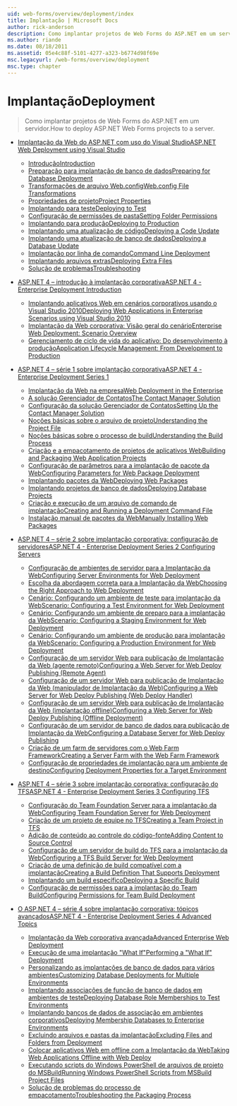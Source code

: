 ```yaml
---
uid: web-forms/overview/deployment/index
title: Implantação | Microsoft Docs
author: rick-anderson
description: Como implantar projetos de Web Forms do ASP.NET em um servidor.
ms.author: riande
ms.date: 08/18/2011
ms.assetid: 05e4c88f-5101-4277-a323-b6774d98f69e
msc.legacyurl: /web-forms/overview/deployment
msc.type: chapter
---
```

<a name="deployment"></a><span data-ttu-id="0b013-103">Implantação</span><span class="sxs-lookup"><span data-stu-id="0b013-103">Deployment</span></span>
====================
> <span data-ttu-id="0b013-104">Como implantar projetos de Web Forms do ASP.NET em um servidor.</span><span class="sxs-lookup"><span data-stu-id="0b013-104">How to deploy ASP.NET Web Forms projects to a server.</span></span>


- [<span data-ttu-id="0b013-105">Implantação da Web do ASP.NET com uso do Visual Studio</span><span class="sxs-lookup"><span data-stu-id="0b013-105">ASP.NET Web Deployment using Visual Studio</span></span>](visual-studio-web-deployment/index.md)

    - [<span data-ttu-id="0b013-106">Introdução</span><span class="sxs-lookup"><span data-stu-id="0b013-106">Introduction</span></span>](visual-studio-web-deployment/introduction.md)
    - [<span data-ttu-id="0b013-107">Preparação para implantação de banco de dados</span><span class="sxs-lookup"><span data-stu-id="0b013-107">Preparing for Database Deployment</span></span>](visual-studio-web-deployment/preparing-databases.md)
    - [<span data-ttu-id="0b013-108">Transformações de arquivo Web.config</span><span class="sxs-lookup"><span data-stu-id="0b013-108">Web.config File Transformations</span></span>](visual-studio-web-deployment/web-config-transformations.md)
    - [<span data-ttu-id="0b013-109">Propriedades de projeto</span><span class="sxs-lookup"><span data-stu-id="0b013-109">Project Properties</span></span>](visual-studio-web-deployment/project-properties.md)
    - [<span data-ttu-id="0b013-110">Implantando para teste</span><span class="sxs-lookup"><span data-stu-id="0b013-110">Deploying to Test</span></span>](visual-studio-web-deployment/deploying-to-iis.md)
    - [<span data-ttu-id="0b013-111">Configuração de permissões de pasta</span><span class="sxs-lookup"><span data-stu-id="0b013-111">Setting Folder Permissions</span></span>](visual-studio-web-deployment/setting-folder-permissions.md)
    - [<span data-ttu-id="0b013-112">Implantando para produção</span><span class="sxs-lookup"><span data-stu-id="0b013-112">Deploying to Production</span></span>](visual-studio-web-deployment/deploying-to-production.md)
    - [<span data-ttu-id="0b013-113">Implantando uma atualização de código</span><span class="sxs-lookup"><span data-stu-id="0b013-113">Deploying a Code Update</span></span>](visual-studio-web-deployment/deploying-a-code-update.md)
    - [<span data-ttu-id="0b013-114">Implantando uma atualização de banco de dados</span><span class="sxs-lookup"><span data-stu-id="0b013-114">Deploying a Database Update</span></span>](visual-studio-web-deployment/deploying-a-database-update.md)
    - [<span data-ttu-id="0b013-115">Implantação por linha de comando</span><span class="sxs-lookup"><span data-stu-id="0b013-115">Command Line Deployment</span></span>](visual-studio-web-deployment/command-line-deployment.md)
    - [<span data-ttu-id="0b013-116">Implantando arquivos extras</span><span class="sxs-lookup"><span data-stu-id="0b013-116">Deploying Extra Files</span></span>](visual-studio-web-deployment/deploying-extra-files.md)
    - [<span data-ttu-id="0b013-117">Solução de problemas</span><span class="sxs-lookup"><span data-stu-id="0b013-117">Troubleshooting</span></span>](visual-studio-web-deployment/troubleshooting.md)
- [<span data-ttu-id="0b013-118">ASP.NET 4 – introdução à implantação corporativa</span><span class="sxs-lookup"><span data-stu-id="0b013-118">ASP.NET 4 - Enterprise Deployment Introduction</span></span>](deploying-web-applications-in-enterprise-scenarios/index.md)

    - [<span data-ttu-id="0b013-119">Implantando aplicativos Web em cenários corporativos usando o Visual Studio 2010</span><span class="sxs-lookup"><span data-stu-id="0b013-119">Deploying Web Applications in Enterprise Scenarios using Visual Studio 2010</span></span>](deploying-web-applications-in-enterprise-scenarios/deploying-web-applications-in-enterprise-scenarios.md)
    - [<span data-ttu-id="0b013-120">Implantação da Web corporativa: Visão geral do cenário</span><span class="sxs-lookup"><span data-stu-id="0b013-120">Enterprise Web Deployment: Scenario Overview</span></span>](deploying-web-applications-in-enterprise-scenarios/enterprise-web-deployment-scenario-overview.md)
    - [<span data-ttu-id="0b013-121">Gerenciamento de ciclo de vida do aplicativo: Do desenvolvimento à produção</span><span class="sxs-lookup"><span data-stu-id="0b013-121">Application Lifecycle Management: From Development to Production</span></span>](deploying-web-applications-in-enterprise-scenarios/application-lifecycle-management-from-development-to-production.md)
- [<span data-ttu-id="0b013-122">ASP.NET 4 – série 1 sobre implantação corporativa</span><span class="sxs-lookup"><span data-stu-id="0b013-122">ASP.NET 4 - Enterprise Deployment Series 1</span></span>](web-deployment-in-the-enterprise/index.md)

    - [<span data-ttu-id="0b013-123">Implantação da Web na empresa</span><span class="sxs-lookup"><span data-stu-id="0b013-123">Web Deployment in the Enterprise</span></span>](web-deployment-in-the-enterprise/web-deployment-in-the-enterprise.md)
    - [<span data-ttu-id="0b013-124">A solução Gerenciador de Contatos</span><span class="sxs-lookup"><span data-stu-id="0b013-124">The Contact Manager Solution</span></span>](web-deployment-in-the-enterprise/the-contact-manager-solution.md)
    - [<span data-ttu-id="0b013-125">Configuração da solução Gerenciador de Contatos</span><span class="sxs-lookup"><span data-stu-id="0b013-125">Setting Up the Contact Manager Solution</span></span>](web-deployment-in-the-enterprise/setting-up-the-contact-manager-solution.md)
    - [<span data-ttu-id="0b013-126">Noções básicas sobre o arquivo de projeto</span><span class="sxs-lookup"><span data-stu-id="0b013-126">Understanding the Project File</span></span>](web-deployment-in-the-enterprise/understanding-the-project-file.md)
    - [<span data-ttu-id="0b013-127">Noções básicas sobre o processo de build</span><span class="sxs-lookup"><span data-stu-id="0b013-127">Understanding the Build Process</span></span>](web-deployment-in-the-enterprise/understanding-the-build-process.md)
    - [<span data-ttu-id="0b013-128">Criação e a empacotamento de projetos de aplicativos Web</span><span class="sxs-lookup"><span data-stu-id="0b013-128">Building and Packaging Web Application Projects</span></span>](web-deployment-in-the-enterprise/building-and-packaging-web-application-projects.md)
    - [<span data-ttu-id="0b013-129">Configuração de parâmetros para a implantação de pacote da Web</span><span class="sxs-lookup"><span data-stu-id="0b013-129">Configuring Parameters for Web Package Deployment</span></span>](web-deployment-in-the-enterprise/configuring-parameters-for-web-package-deployment.md)
    - [<span data-ttu-id="0b013-130">Implantando pacotes da Web</span><span class="sxs-lookup"><span data-stu-id="0b013-130">Deploying Web Packages</span></span>](web-deployment-in-the-enterprise/deploying-web-packages.md)
    - [<span data-ttu-id="0b013-131">Implantando projetos de banco de dados</span><span class="sxs-lookup"><span data-stu-id="0b013-131">Deploying Database Projects</span></span>](web-deployment-in-the-enterprise/deploying-database-projects.md)
    - [<span data-ttu-id="0b013-132">Criação e execução de um arquivo de comando de implantação</span><span class="sxs-lookup"><span data-stu-id="0b013-132">Creating and Running a Deployment Command File</span></span>](web-deployment-in-the-enterprise/creating-and-running-a-deployment-command-file.md)
    - [<span data-ttu-id="0b013-133">Instalação manual de pacotes da Web</span><span class="sxs-lookup"><span data-stu-id="0b013-133">Manually Installing Web Packages</span></span>](web-deployment-in-the-enterprise/manually-installing-web-packages.md)
- [<span data-ttu-id="0b013-134">ASP.NET 4 – série 2 sobre implantação corporativa: configuração de servidores</span><span class="sxs-lookup"><span data-stu-id="0b013-134">ASP.NET 4 - Enterprise Deployment Series 2 Configuring Servers</span></span>](configuring-server-environments-for-web-deployment/index.md)

    - [<span data-ttu-id="0b013-135">Configuração de ambientes de servidor para a Implantação da Web</span><span class="sxs-lookup"><span data-stu-id="0b013-135">Configuring Server Environments for Web Deployment</span></span>](configuring-server-environments-for-web-deployment/configuring-server-environments-for-web-deployment.md)
    - [<span data-ttu-id="0b013-136">Escolha da abordagem correta para a Implantação da Web</span><span class="sxs-lookup"><span data-stu-id="0b013-136">Choosing the Right Approach to Web Deployment</span></span>](configuring-server-environments-for-web-deployment/choosing-the-right-approach-to-web-deployment.md)
    - [<span data-ttu-id="0b013-137">Cenário: Configurando um ambiente de teste para implantação da Web</span><span class="sxs-lookup"><span data-stu-id="0b013-137">Scenario: Configuring a Test Environment for Web Deployment</span></span>](configuring-server-environments-for-web-deployment/scenario-configuring-a-test-environment-for-web-deployment.md)
    - [<span data-ttu-id="0b013-138">Cenário: Configurando um ambiente de preparo para a implantação da Web</span><span class="sxs-lookup"><span data-stu-id="0b013-138">Scenario: Configuring a Staging Environment for Web Deployment</span></span>](configuring-server-environments-for-web-deployment/scenario-configuring-a-staging-environment-for-web-deployment.md)
    - [<span data-ttu-id="0b013-139">Cenário: Configurando um ambiente de produção para implantação da Web</span><span class="sxs-lookup"><span data-stu-id="0b013-139">Scenario: Configuring a Production Environment for Web Deployment</span></span>](configuring-server-environments-for-web-deployment/scenario-configuring-a-production-environment-for-web-deployment.md)
    - [<span data-ttu-id="0b013-140">Configuração de um servidor Web para publicação de Implantação da Web (agente remoto)</span><span class="sxs-lookup"><span data-stu-id="0b013-140">Configuring a Web Server for Web Deploy Publishing (Remote Agent)</span></span>](configuring-server-environments-for-web-deployment/configuring-a-web-server-for-web-deploy-publishing-remote-agent.md)
    - [<span data-ttu-id="0b013-141">Configuração de um servidor Web para publicação de Implantação da Web (manipulador de Implantação da Web)</span><span class="sxs-lookup"><span data-stu-id="0b013-141">Configuring a Web Server for Web Deploy Publishing (Web Deploy Handler)</span></span>](configuring-server-environments-for-web-deployment/configuring-a-web-server-for-web-deploy-publishing-web-deploy-handler.md)
    - [<span data-ttu-id="0b013-142">Configuração de um servidor Web para publicação de Implantação da Web (implantação offline)</span><span class="sxs-lookup"><span data-stu-id="0b013-142">Configuring a Web Server for Web Deploy Publishing (Offline Deployment)</span></span>](configuring-server-environments-for-web-deployment/configuring-a-web-server-for-web-deploy-publishing-offline-deployment.md)
    - [<span data-ttu-id="0b013-143">Configuração de um servidor de banco de dados para publicação de Implantação da Web</span><span class="sxs-lookup"><span data-stu-id="0b013-143">Configuring a Database Server for Web Deploy Publishing</span></span>](configuring-server-environments-for-web-deployment/configuring-a-database-server-for-web-deploy-publishing.md)
    - [<span data-ttu-id="0b013-144">Criação de um farm de servidores com o Web Farm Framework</span><span class="sxs-lookup"><span data-stu-id="0b013-144">Creating a Server Farm with the Web Farm Framework</span></span>](configuring-server-environments-for-web-deployment/creating-a-server-farm-with-the-web-farm-framework.md)
    - [<span data-ttu-id="0b013-145">Configuração de propriedades de implantação para um ambiente de destino</span><span class="sxs-lookup"><span data-stu-id="0b013-145">Configuring Deployment Properties for a Target Environment</span></span>](configuring-server-environments-for-web-deployment/configuring-deployment-properties-for-a-target-environment.md)
- [<span data-ttu-id="0b013-146">ASP.NET 4 – série 3 sobre implantação corporativa: configuração do TFS</span><span class="sxs-lookup"><span data-stu-id="0b013-146">ASP.NET 4 - Enterprise Deployment Series 3 Configuring TFS</span></span>](configuring-team-foundation-server-for-web-deployment/index.md)

    - [<span data-ttu-id="0b013-147">Configuração do Team Foundation Server para a implantação da Web</span><span class="sxs-lookup"><span data-stu-id="0b013-147">Configuring Team Foundation Server for Web Deployment</span></span>](configuring-team-foundation-server-for-web-deployment/configuring-team-foundation-server-for-web-deployment.md)
    - [<span data-ttu-id="0b013-148">Criação de um projeto de equipe no TFS</span><span class="sxs-lookup"><span data-stu-id="0b013-148">Creating a Team Project in TFS</span></span>](configuring-team-foundation-server-for-web-deployment/creating-a-team-project-in-tfs.md)
    - [<span data-ttu-id="0b013-149">Adição de conteúdo ao controle do código-fonte</span><span class="sxs-lookup"><span data-stu-id="0b013-149">Adding Content to Source Control</span></span>](configuring-team-foundation-server-for-web-deployment/adding-content-to-source-control.md)
    - [<span data-ttu-id="0b013-150">Configuração de um servidor de build do TFS para a implantação da Web</span><span class="sxs-lookup"><span data-stu-id="0b013-150">Configuring a TFS Build Server for Web Deployment</span></span>](configuring-team-foundation-server-for-web-deployment/configuring-a-tfs-build-server-for-web-deployment.md)
    - [<span data-ttu-id="0b013-151">Criação de uma definição de build compatível com a implantação</span><span class="sxs-lookup"><span data-stu-id="0b013-151">Creating a Build Definition That Supports Deployment</span></span>](configuring-team-foundation-server-for-web-deployment/creating-a-build-definition-that-supports-deployment.md)
    - [<span data-ttu-id="0b013-152">Implantando um build específico</span><span class="sxs-lookup"><span data-stu-id="0b013-152">Deploying a Specific Build</span></span>](configuring-team-foundation-server-for-web-deployment/deploying-a-specific-build.md)
    - [<span data-ttu-id="0b013-153">Configuração de permissões para a implantação do Team Build</span><span class="sxs-lookup"><span data-stu-id="0b013-153">Configuring Permissions for Team Build Deployment</span></span>](configuring-team-foundation-server-for-web-deployment/configuring-permissions-for-team-build-deployment.md)
- [<span data-ttu-id="0b013-154">O ASP.NET 4 – série 4 sobre implantação corporativa: tópicos avançados</span><span class="sxs-lookup"><span data-stu-id="0b013-154">ASP.NET 4 - Enterprise Deployment Series 4 Advanced Topics</span></span>](advanced-enterprise-web-deployment/index.md)

    - [<span data-ttu-id="0b013-155">Implantação da Web corporativa avançada</span><span class="sxs-lookup"><span data-stu-id="0b013-155">Advanced Enterprise Web Deployment</span></span>](advanced-enterprise-web-deployment/advanced-enterprise-web-deployment.md)
    - [<span data-ttu-id="0b013-156">Execução de uma implantação "What If"</span><span class="sxs-lookup"><span data-stu-id="0b013-156">Performing a "What If" Deployment</span></span>](advanced-enterprise-web-deployment/performing-a-what-if-deployment.md)
    - [<span data-ttu-id="0b013-157">Personalizando as implantações de banco de dados para vários ambientes</span><span class="sxs-lookup"><span data-stu-id="0b013-157">Customizing Database Deployments for Multiple Environments</span></span>](advanced-enterprise-web-deployment/customizing-database-deployments-for-multiple-environments.md)
    - [<span data-ttu-id="0b013-158">Implantando associações de função de banco de dados em ambientes de teste</span><span class="sxs-lookup"><span data-stu-id="0b013-158">Deploying Database Role Memberships to Test Environments</span></span>](advanced-enterprise-web-deployment/deploying-database-role-memberships-to-test-environments.md)
    - [<span data-ttu-id="0b013-159">Implantando bancos de dados de associação em ambientes corporativos</span><span class="sxs-lookup"><span data-stu-id="0b013-159">Deploying Membership Databases to Enterprise Environments</span></span>](advanced-enterprise-web-deployment/deploying-membership-databases-to-enterprise-environments.md)
    - [<span data-ttu-id="0b013-160">Excluindo arquivos e pastas da implantação</span><span class="sxs-lookup"><span data-stu-id="0b013-160">Excluding Files and Folders from Deployment</span></span>](advanced-enterprise-web-deployment/excluding-files-and-folders-from-deployment.md)
    - [<span data-ttu-id="0b013-161">Colocar aplicativos Web em offline com a Implantação da Web</span><span class="sxs-lookup"><span data-stu-id="0b013-161">Taking Web Applications Offline with Web Deploy</span></span>](advanced-enterprise-web-deployment/taking-web-applications-offline-with-web-deploy.md)
    - [<span data-ttu-id="0b013-162">Executando scripts do Windows PowerShell de arquivos de projeto do MSBuild</span><span class="sxs-lookup"><span data-stu-id="0b013-162">Running Windows PowerShell Scripts from MSBuild Project Files</span></span>](advanced-enterprise-web-deployment/running-windows-powershell-scripts-from-msbuild-project-files.md)
    - [<span data-ttu-id="0b013-163">Solução de problemas do processo de empacotamento</span><span class="sxs-lookup"><span data-stu-id="0b013-163">Troubleshooting the Packaging Process</span></span>](advanced-enterprise-web-deployment/troubleshooting-the-packaging-process.md)

